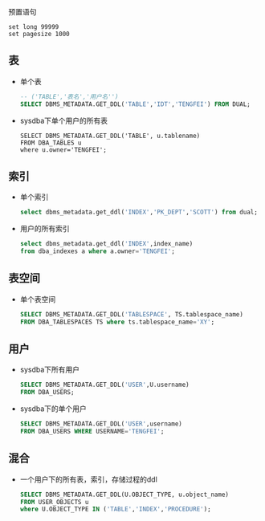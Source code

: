 预置语句

```
set long 99999         
set pagesize 1000
```

## 表

- 单个表

  ```sql
  -- ('TABLE','表名','用户名'') 
  SELECT DBMS_METADATA.GET_DDL('TABLE','IDT','TENGFEI') FROM DUAL;
  ```

- sysdba下单个用户的所有表

  ```
  SELECT DBMS_METADATA.GET_DDL('TABLE', u.tablename)
  FROM DBA_TABLES u
  where u.owner='TENGFEI';
  ```

  

## 索引

- 单个索引

  ```sql
  select dbms_metadata.get_ddl('INDEX','PK_DEPT','SCOTT') from dual;
  ```

- 用户的所有索引

  ```sql
  select dbms_metadata.get_ddl('INDEX',index_name)
  from dba_indexes a where a.owner='TENGFEI';
  ```

  

## 表空间

- 单个表空间

  ```sql
  SELECT DBMS_METADATA.GET_DDL('TABLESPACE', TS.tablespace_name) 
  FROM DBA_TABLESPACES TS where ts.tablespace_name='XY';
  ```

  

## 用户

- sysdba下所有用户

  ```sql
  SELECT DBMS_METADATA.GET_DDL('USER',U.username)
  FROM DBA_USERS;
  ```

- sysdba下的单个用户

  ```sql
  SELECT DBMS_METADATA.GET_DDL('USER',username)
  FROM DBA_USERS WHERE USERNAME='TENGFEI';
  ```

  

## 混合

- 一个用户下的所有表，索引，存储过程的ddl

  ```sql
  SELECT DBMS_METADATA.GET_DDL(U.OBJECT_TYPE, u.object_name)
  FROM USER_OBJECTS u
  where U.OBJECT_TYPE IN ('TABLE','INDEX','PROCEDURE');
  ```

  

